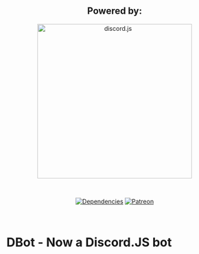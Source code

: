 <div align="center">
  <br />
  <h2>Powered by:</h2>
    <p>
        <a href="https://discord.js.org"><img src="https://discord.js.org/static/logo.svg" width="360" alt="discord.js" /></a>
    </p>
  <br />
  <p>
    <a href="https://david-dm.org/discordjs/discord.js"><img src="https://img.shields.io/david/discordjs/discord.js.svg?maxAge=3600" alt="Dependencies" /></a>
    <a href="https://www.patreon.com/discordjs"><img src="https://img.shields.io/badge/donate-patreon-F96854.svg" alt="Patreon" /></a>
  </p>
  <br />
</div>

# DBot - Now a Discord.JS bot
